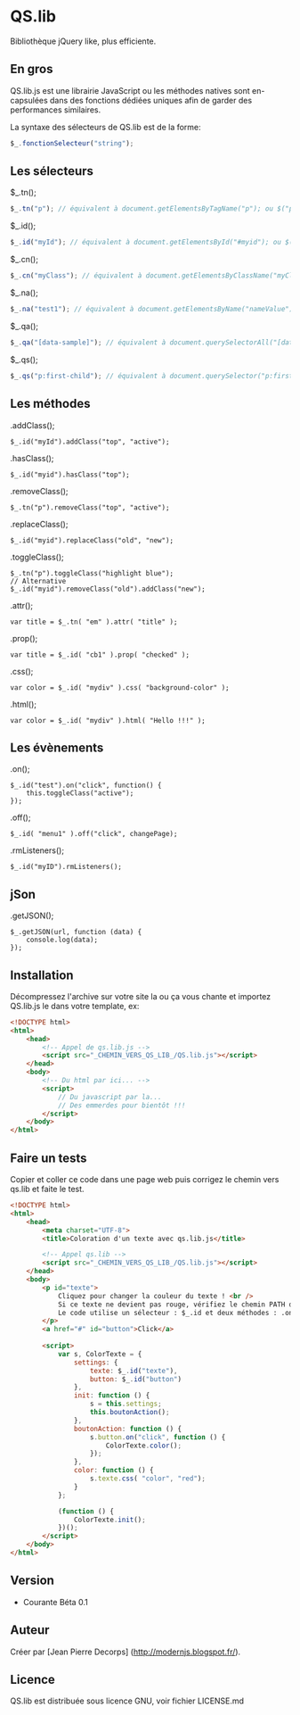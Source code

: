 # QS.lib
Bibliothèque jQuery like, plus efficiente.


## En gros
QS.lib.js est une librairie JavaScript ou les méthodes natives sont en-capsulées
dans des fonctions dédiées uniques afin de garder des performances similaires.

La syntaxe des sélecteurs de QS.lib est de la forme:
```javascript
$_.fonctionSelecteur("string");
```


## Les sélecteurs
$_.tn();
```javascript
$_.tn("p"); // équivalent à document.getElementsByTagName("p"); ou $("p");
```
$_.id();
```javascript
$_.id("myId"); // équivalent à document.getElementsById("#myid"); ou $("#myid");
```
$_.cn();
```javascript
$_.cn("myClass"); // équivalent à document.getElementsByClassName("myClass"); ou $("myClass")
```
$_.na();
```javascript
$_.na("test1"); // équivalent à document.getElementsByName("nameValue"); ou $("[name='test1']");
```
$_.qa();
```javascript
$_.qa("[data-sample]"); // équivalent à document.querySelectorAll("[data-sample]"); ou $("[data-sample]");
```
$_.qs();
```javascript
$_.qs("p:first-child"); // équivalent à document.querySelector("p:first-child"); ou $("p:first");
```


## Les méthodes
.addClass();
```
$_.id("myId").addClass("top", "active");
```
.hasClass();
```
$_.id("myid").hasClass("top");
```
.removeClass();
```
$_.tn("p").removeClass("top", "active");
```
.replaceClass();
```
$_.id("myid").replaceClass("old", "new");
```
.toggleClass();
```
$_.tn("p").toggleClass("highlight blue");
// Alternative
$_.id("myid").removeClass("old").addClass("new");
```
.attr();
```
var title = $_.tn( "em" ).attr( "title" );
```
.prop();
```
var title = $_.id( "cb1" ).prop( "checked" );
```
.css();
```
var color = $_.id( "mydiv" ).css( "background-color" );
```
.html();
```
var color = $_.id( "mydiv" ).html( "Hello !!!" );
```


## Les évènements
.on();
```
$_.id("test").on("click", function() {
    this.toggleClass("active");
});
```
.off();
```
$_.id( "menu1" ).off("click", changePage);
```
.rmListeners();
```
$_.id("myID").rmListeners();
```

## jSon
.getJSON();
```
$_.getJSON(url, function (data) {
    console.log(data);
});
```

## Installation
Décompressez l'archive sur votre site la ou ça vous chante et importez QS.lib.js 
le dans votre template, ex: 

```html
<!DOCTYPE html>
<html>
    <head>
        <!-- Appel de qs.lib.js -->
        <script src="_CHEMIN_VERS_QS_LIB_/QS.lib.js"></script>
    </head>
    <body>
        <!-- Du html par ici... -->
        <script>
            // Du javascript par la...
            // Des emmerdes pour bientôt !!!
        </script>
    </body>
</html>
```


## Faire un tests
Copier et coller ce code dans une page web puis corrigez le chemin vers qs.lib et faite le test.

```html
<!DOCTYPE html>
<html>
    <head>
        <meta charset="UTF-8">
        <title>Coloration d'un texte avec qs.lib.js</title>

        <!-- Appel qs.lib -->
        <script src="_CHEMIN_VERS_QS_LIB_/QS.lib.js"></script>
    </head>
    <body>
        <p id="texte">
            Cliquez pour changer la couleur du texte ! <br />
            Si ce texte ne devient pas rouge, vérifiez le chemin PATH de qs.lib.js <br />
            Le code utilise un sélecteur : $_.id et deux méthodes : .on() et .css() de qs.lib<br />
        </p>
        <a href="#" id="button">Click</a>
        
        <script>
            var s, ColorTexte = {
                settings: {
                    texte: $_.id("texte"),
                    button: $_.id("button")
                },
                init: function () {
                    s = this.settings;
                    this.boutonAction();
                },
                boutonAction: function () {
                    s.button.on("click", function () {
                        ColorTexte.color();
                    });
                },
                color: function () {
                    s.texte.css( "color", "red");
                }
            };

            (function () {
                ColorTexte.init();
            })();
        </script>
    </body>
</html>
```


## Version
 - Courante Béta 0.1


## Auteur
Créer par [Jean Pierre Decorps] (http://modernjs.blogspot.fr/).


## Licence
QS.lib est distribuée sous licence GNU, voir fichier LICENSE.md

